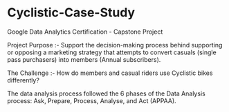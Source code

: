 # Cyclistic-Case-Study
Google Data Analytics Certification - Capstone Project

Project Purpose :-
Support the decision-making process behind supporting or opposing a marketing strategy that attempts to convert casuals (single pass purchasers) into members (Annual subscribers).

The Challenge :-
How do members and casual riders use Cyclistic bikes differently?

The data analysis process followed the 6 phases of the Data Analysis process: Ask, Prepare, Process, Analyse, and Act (APPAA).
